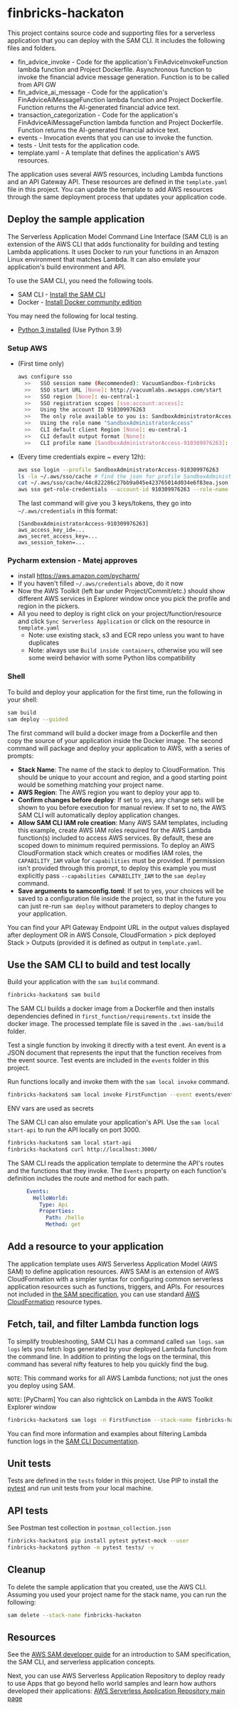 # finbricks-hackaton

This project contains source code and supporting files for a serverless application that you can deploy with the SAM CLI. It includes the following files and folders.

- fin_advice_invoke - Code for the application's FinAdviceInvokeFunction lambda function and Project Dockerfile. Asynchronous function to invoke the financial advice message generation. Function is to be called from API GW
- fin_advice_ai_message - Code for the application's FinAdviceAiMessageFunction lambda function and Project Dockerfile. Function returns the AI-generated financial advice text.
- transaction_categorization - Code for the application's FinAdviceAiMessageFunction lambda function and Project Dockerfile. Function returns the AI-generated financial advice text.
- events - Invocation events that you can use to invoke the function.
- tests - Unit tests for the application code. 
- template.yaml - A template that defines the application's AWS resources.

The application uses several AWS resources, including Lambda functions and an API Gateway API. These resources are defined in the `template.yaml` file in this project. You can update the template to add AWS resources through the same deployment process that updates your application code.

## Deploy the sample application

The Serverless Application Model Command Line Interface (SAM CLI) is an extension of the AWS CLI that adds functionality for building and testing Lambda applications. It uses Docker to run your functions in an Amazon Linux environment that matches Lambda. It can also emulate your application's build environment and API.

To use the SAM CLI, you need the following tools.

* SAM CLI - [Install the SAM CLI](https://docs.aws.amazon.com/serverless-application-model/latest/developerguide/serverless-sam-cli-install.html)
* Docker - [Install Docker community edition](https://hub.docker.com/search/?type=edition&offering=community)

You may need the following for local testing.
* [Python 3 installed](https://www.python.org/downloads/) (Use Python 3.9)

### Setup AWS
  * (First time only) 
    ```bash
    aws configure sso
      >>   SSO session name (Recommended): VacuumSandbox-finbricks
      >>   SSO start URL [None]: http://vacuumlabs.awsapps.com/start
      >>   SSO region [None]: eu-central-1
      >>   SSO registration scopes [sso:account:access]:
      >>   Using the account ID 910309976263
      >>   The only role available to you is: SandboxAdministratorAccess
      >>   Using the role name "SandboxAdministratorAccess"
      >>   CLI default client Region [None]: eu-central-1
      >>   CLI default output format [None]:
      >>   CLI profile name [SandboxAdministratorAccess-910309976263]:
    ```

  * (Every time credentials expire ~ every 12h):
    ```bash
    aws sso login --profile SandboxAdministratorAccess-910309976263
    ls -la ~/.aws/sso/cache # find the json for profile SandboxAdministratorAccess-910309976263
    cat ~/.aws/sso/cache/44c822286c27bb9a045e423765014d034e6f83ea.json # copy the access-token from here
    aws sso get-role-credentials --account-id 910309976263 --role-name SandboxAdministratorAccess  --region eu-central-1 --access-token HERE
    ```
    The last command will give you 3 keys/tokens, they go into `~/.aws/credentials` in this format:
    ```
    [SandboxAdministratorAccess-910309976263]
    aws_access_key_id=...
    aws_secret_access_key=...
    aws_session_token=...
    ```


### Pycharm extension - Matej approves
* install https://aws.amazon.com/pycharm/
* If you haven't filled `~/.aws/credentials` above, do it now
* Now the AWS Toolkit (left bar under Project/Commit/etc.) should show different AWS services in Explorer window once you pick the profile and region in the pickers.
* All you need to deploy is right click on your project/function/resource and click `Sync Serverless Application` or click on the resource in `template.yaml`
  * Note: use existing stack, s3 and ECR repo unless you want to have duplicates
  * Note: always use `Build inside containers`, otherwise you will see some weird behavior with some Python libs compatibility


### Shell
To build and deploy your application for the first time, run the following in your shell:
```bash
sam build
sam deploy --guided
```

The first command will build a docker image from a Dockerfile and then copy the source of your application inside the Docker image. The second command will package and deploy your application to AWS, with a series of prompts:

* **Stack Name**: The name of the stack to deploy to CloudFormation. This should be unique to your account and region, and a good starting point would be something matching your project name.
* **AWS Region**: The AWS region you want to deploy your app to.
* **Confirm changes before deploy**: If set to yes, any change sets will be shown to you before execution for manual review. If set to no, the AWS SAM CLI will automatically deploy application changes.
* **Allow SAM CLI IAM role creation**: Many AWS SAM templates, including this example, create AWS IAM roles required for the AWS Lambda function(s) included to access AWS services. By default, these are scoped down to minimum required permissions. To deploy an AWS CloudFormation stack which creates or modifies IAM roles, the `CAPABILITY_IAM` value for `capabilities` must be provided. If permission isn't provided through this prompt, to deploy this example you must explicitly pass `--capabilities CAPABILITY_IAM` to the `sam deploy` command.
* **Save arguments to samconfig.toml**: If set to yes, your choices will be saved to a configuration file inside the project, so that in the future you can just re-run `sam deploy` without parameters to deploy changes to your application.

You can find your API Gateway Endpoint URL in the output values displayed after deployment OR in AWS Console, CloudFormation > pick deployed Stack > Outputs (provided it is defined as output in `template.yaml`.

## Use the SAM CLI to build and test locally

Build your application with the `sam build` command.

```bash
finbricks-hackaton$ sam build
```

The SAM CLI builds a docker image from a Dockerfile and then installs dependencies defined in `first_function/requirements.txt` inside the docker image. The processed template file is saved in the `.aws-sam/build` folder.

Test a single function by invoking it directly with a test event. An event is a JSON document that represents the input that the function receives from the event source. Test events are included in the `events` folder in this project.

Run functions locally and invoke them with the `sam local invoke` command.

```bash
finbricks-hackaton$ sam local invoke FirstFunction --event events/event.json --env-vars ./.env.json
```
ENV vars are used as secrets

The SAM CLI can also emulate your application's API. Use the `sam local start-api` to run the API locally on port 3000.

```bash
finbricks-hackaton$ sam local start-api
finbricks-hackaton$ curl http://localhost:3000/
```

The SAM CLI reads the application template to determine the API's routes and the functions that they invoke. The `Events` property on each function's definition includes the route and method for each path.

```yaml
      Events:
        HelloWorld:
          Type: Api
          Properties:
            Path: /hello
            Method: get
```

## Add a resource to your application
The application template uses AWS Serverless Application Model (AWS SAM) to define application resources. AWS SAM is an extension of AWS CloudFormation with a simpler syntax for configuring common serverless application resources such as functions, triggers, and APIs. For resources not included in [the SAM specification](https://github.com/awslabs/serverless-application-model/blob/master/versions/2016-10-31.md), you can use standard [AWS CloudFormation](https://docs.aws.amazon.com/AWSCloudFormation/latest/UserGuide/aws-template-resource-type-ref.html) resource types.

## Fetch, tail, and filter Lambda function logs

To simplify troubleshooting, SAM CLI has a command called `sam logs`. `sam logs` lets you fetch logs generated by your deployed Lambda function from the command line. In addition to printing the logs on the terminal, this command has several nifty features to help you quickly find the bug.

`NOTE`: This command works for all AWS Lambda functions; not just the ones you deploy using SAM.

`NOTE`: [PyCharm] You can also rightclick on Lambda in the AWS Toolkit Explorer window

```bash
finbricks-hackaton$ sam logs -n FirstFunction --stack-name finbricks-hackaton --tail
```

You can find more information and examples about filtering Lambda function logs in the [SAM CLI Documentation](https://docs.aws.amazon.com/serverless-application-model/latest/developerguide/serverless-sam-cli-logging.html).

## Unit tests

Tests are defined in the `tests` folder in this project. Use PIP to install the [pytest](https://docs.pytest.org/en/latest/) and run unit tests from your local machine.

## API tests

See Postman test collection in `postman_collection.json`


```bash
finbricks-hackaton$ pip install pytest pytest-mock --user
finbricks-hackaton$ python -m pytest tests/ -v
```

## Cleanup

To delete the sample application that you created, use the AWS CLI. Assuming you used your project name for the stack name, you can run the following:

```bash
sam delete --stack-name finbricks-hackaton
```

## Resources

See the [AWS SAM developer guide](https://docs.aws.amazon.com/serverless-application-model/latest/developerguide/what-is-sam.html) for an introduction to SAM specification, the SAM CLI, and serverless application concepts.

Next, you can use AWS Serverless Application Repository to deploy ready to use Apps that go beyond hello world samples and learn how authors developed their applications: [AWS Serverless Application Repository main page](https://aws.amazon.com/serverless/serverlessrepo/)
